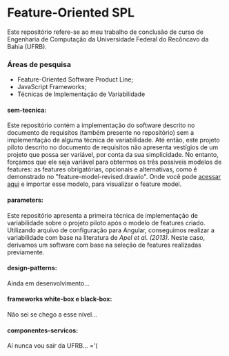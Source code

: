 # Feature-Oriented SPL
Este repositório refere-se ao meu trabalho de conclusão de curso de Engenharia de Computação da Universidade Federal do Recôncavo da Bahia (UFRB).

### Áreas de pesquisa
- Feature-Oriented Software Product Line;
- JavaScript Frameworks;
- Técnicas de Implementação de Variabilidade


#### sem-tecnica:
Este repositório contém a implementação do software descrito no documento de requisitos (também presente no repositório) sem a implementação de alguma técnica de variabilidade. Até então, este projeto piloto descrito no documento de requisitos não apresenta vestígios de um projeto que possa ser variável, por conta da sua simplicidade. No entanto, forçamos que ele seja variável para obtermos os três possíveis modelos de features: as features obrigatórias, opcionais e alternativas, como é demonstrado no "feature-model-revised.drawio". Onde você pode [acessar aqui](https://www.draw.io/) e importar esse modelo, para visualizar o feature model.


#### parameters:
Este repositório apresenta a primeira técnica de implementação de variabilidade sobre o projeto piloto após o modelo de features criado. Utilizando arquivo de configuração para Angular, conseguimos realizar a variabilidade com base na literatura de *Apel et al. (2013)*. Neste caso, derivamos um software com base na seleção de features realizadas previamente.


#### design-patterns:
Ainda em desenvolvimento...


#### frameworks white-box e black-box:
Não sei se chego a esse nível...


#### componentes-servicos:
Aí nunca vou sair da UFRB... ='(
